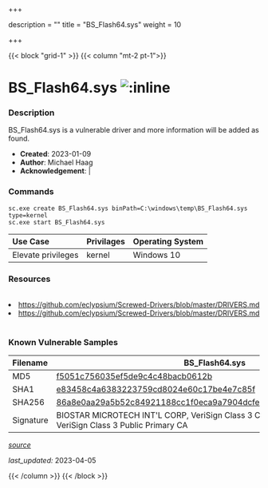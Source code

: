 +++

description = ""
title = "BS_Flash64.sys"
weight = 10

+++


{{< block "grid-1" >}}
{{< column "mt-2 pt-1">}}


# BS_Flash64.sys ![:inline](/images/twitter_verified.png) 


### Description

BS_Flash64.sys is a vulnerable driver and more information will be added as found.

- **Created**: 2023-01-09
- **Author**: Michael Haag
- **Acknowledgement**:  | [](https://twitter.com/)

### Commands

```
sc.exe create BS_Flash64.sys binPath=C:\windows\temp\BS_Flash64.sys type=kernel
sc.exe start BS_Flash64.sys
```

| Use Case | Privilages | Operating System | 
|:---- | ---- | ---- |
| Elevate privileges | kernel | Windows 10 |

### Resources
<br>
<li><a href=" https://github.com/eclypsium/Screwed-Drivers/blob/master/DRIVERS.md"> https://github.com/eclypsium/Screwed-Drivers/blob/master/DRIVERS.md</a></li>
<li><a href="https://github.com/eclypsium/Screwed-Drivers/blob/master/DRIVERS.md">https://github.com/eclypsium/Screwed-Drivers/blob/master/DRIVERS.md</a></li>
<br>

### Known Vulnerable Samples

| Filename | BS_Flash64.sys |
|:---- | ---- | 
| MD5 | <a href="https://www.virustotal.com/gui/file/f5051c756035ef5de9c4c48bacb0612b">f5051c756035ef5de9c4c48bacb0612b</a> |
| SHA1 | <a href="https://www.virustotal.com/gui/file/e83458c4a6383223759cd8024e60c17be4e7c85f">e83458c4a6383223759cd8024e60c17be4e7c85f</a> |
| SHA256 | <a href="https://www.virustotal.com/gui/file/86a8e0aa29a5b52c84921188cc1f0eca9a7904dcfe09544602933d8377720219">86a8e0aa29a5b52c84921188cc1f0eca9a7904dcfe09544602933d8377720219</a> |
| Signature | BIOSTAR MICROTECH INT&#39;L CORP, VeriSign Class 3 Code Signing 2004 CA, VeriSign Class 3 Public Primary CA   |


[*source*](https://github.com/magicsword-io/LOLDrivers/tree/main/yaml/bs_flash64.sys.yml)

*last_updated:* 2023-04-05








{{< /column >}}
{{< /block >}}
